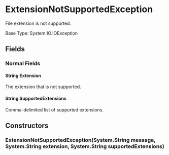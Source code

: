 # ExtensionNotSupportedException

File extension is not supported.

Base Type: System.IO.IOException

## Fields

### Normal Fields

#### String Extension

The extension that is not supported.

#### String SupportedExtensions

Comma-delimited list of supported extensions.

## Constructors

### ExtensionNotSupportedException(System.String message, System.String extension, System.String supportedExtensions)


